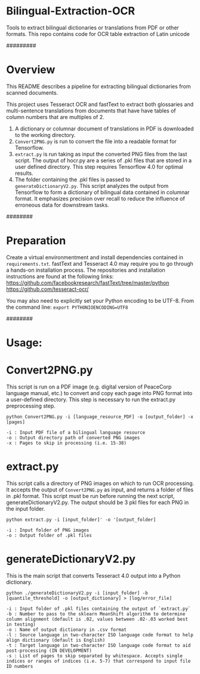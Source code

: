 # Bilingual-Extraction-OCR
Tools to extract bilingual dictionaries or translations from PDF or other formats.
This repo contains code for OCR table extraction of Latin unicode

#########

# Overview

This README describes a pipeline for extracting bilingual dictionaries from scanned documents.

This project uses Tesseract OCR and fastText to extract both glossaries and multi-sentence translations from documents that have have tables of column numbers that are multiples of 2.
1. A dictionary or columnar document of translations in PDF is downloaded to the working directory.
2. `Convert2PNG.py` is run to convert the file into a readable format for Tensorflow.
3. `extract.py` is run taking as input the converted PNG files from the last script. The output of hocr.py are a series of .pkl files that are stored in a user defined directory. This step requires Tensorflow 4.0 for optimal results.
4. The folder containing the .pkl files is passed to `generateDictionaryV2.py`. This script analyzes the output from Tensorflow to form a dictionary of bilingual data contained in columnar format. It emphasizes precision over recall to reduce the influence of erroneous data for downstream tasks.

########

# Preparation

Create a virtual environmentment and install dependencies contained in `requirements.txt`. fastText and Tesseract 4.0 may require you to go through a hands-on installation process. The repositories and installation instructions are found at the following links:
https://github.com/facebookresearch/fastText/tree/master/python
https://github.com/tesseract-ocr/

You may also need to explicitly set your Python encoding to be UTF-8. From the command line:
`export PYTHONIOENCODING=UTF8`

########

# Usage:

# Convert2PNG.py
This script is run on a PDF image (e.g. digital version of PeaceCorp language manual, etc.) to convert and copy each page into PNG format into a user-defined directory. This step is necessary to run the extract.py preprocessing step.

`python Convert2PNG.py -i [language_resource_PDF] -o [output_folder] -x [pages]`

```
-i : Input PDF file of a bilingual language resource
-o : Output directory path of converted PNG images
-x : Pages to skip in processing (i.e. 15-38)
```

# extract.py
This script calls a directory of PNG images on which to run OCR processing. It accepts the output of `Convert2PNG.py` as input, and returns a folder of files in .pkl format. This script must be run before running the next script, generateDictionaryV2.py. The output should be 3 pkl files for each PNG in the input folder.

`python extract.py -i [input_folder]' -o '[output_folder]`

```
-i : Input folder of PNG images
-o : Output folder of .pkl files
```

# generateDictionaryV2.py
This is the main script that converts Tesseract 4.0 output into a Python dictionary.

`python ./generateDictionaryV2.py -i [input_folder] -b [quantile_threshold] -o [output_dictionary] > [log/error_file]`

```
-i : Input folder of .pkl files containing the output of `extract.py`
-b : Number to pass to the sklearn MeanShift algorithm to determine column alignment (default is .02, values between .02-.03 worked best in testing)
-o : Name of output dictionary in .csv format
-l : Source language in two-character ISO language code format to help align dictionary (default is English)
-t : Target language in two-character ISO language code format to aid post-processing (IN DEVELOPMENT)
-s : List of pages to skip separated by whitespace. Accepts single indices or ranges of indices (i.e. 5-7) that correspond to input file ID numbers
```
